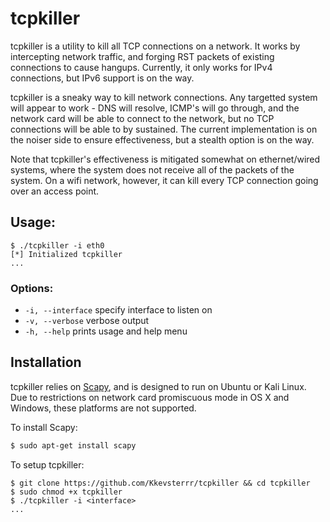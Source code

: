 # tcpkiller

tcpkiller is a utility to kill all TCP connections on a network. It works by intercepting network traffic, and forging RST packets of existing connections to cause hangups. Currently, it only works for IPv4 connections, but IPv6 support is on the way. 

tcpkiller is a sneaky way to kill network connections. Any targetted system will appear to work - DNS will resolve, ICMP's will go through, and the network card will be able to connect to the network, but no TCP connections will be able to by sustained. The current implementation is on the noiser side to ensure effectiveness, but a stealth option is on the way. 

Note that tcpkiller's effectiveness is mitigated somewhat on ethernet/wired systems, where the system does not receive all of the packets of the system. On a wifi network, however, it can kill every TCP connection going over an access point.

## Usage:

```
$ ./tcpkiller -i eth0
[*] Initialized tcpkiller
...
```

### Options:

 - ```-i, --interface``` specify interface to listen on 
 - ```-v, --verbose``` verbose output
 - ```-h, --help``` prints usage and help menu

## Installation

tcpkiller relies on [Scapy](http://www.secdev.org/projects/scapy/), and is designed to run on Ubuntu or Kali Linux. Due to restrictions on network card promiscuous mode in OS X and Windows, these platforms are not supported. 

To install Scapy: 
```bash
$ sudo apt-get install scapy
```

To setup tcpkiller:

```
$ git clone https://github.com/Kkevsterrr/tcpkiller && cd tcpkiller
$ sudo chmod +x tcpkiller
$ ./tcpkiller -i <interface>
...
```

